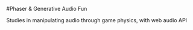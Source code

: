 #Phaser & Generative Audio Fun

Studies in manipulating audio through game physics, with web audio API
